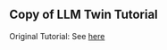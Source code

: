## Copy of LLM Twin Tutorial

Original Tutorial: See [here](https://github.com/decodingml/llm-twin-course)